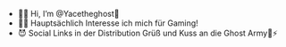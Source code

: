 - ✌🏻 Hi, I’m @Yacetheghost👻
- 💪🏻 Hauptsächlich Interesse ich mich für Gaming!
- 😈 Social Links in der Distribution 
     Grüß und Kuss an die Ghost Army👻⚡️
<!---
Yacetheghost/Yacetheghost is a ✨ special ✨ repository because its `README.md` (this file) appears on your GitHub profile.
You can click the Preview link to take a look at your changes.
--->
